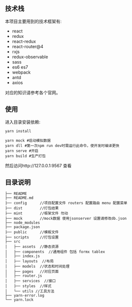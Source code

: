 ## 技术栈

本项目主要用到的技术框架有:

- react
- redux
- react-redux
- react-router@4
- rxjs
- redux-observable
- sass
- es6 es7
- webpack
- antd
- axios

对应的知识请参考各个官网。

## 使用

进入目录安装依赖:

```shell
yarn install
```

```shell
yarn mock #启动模拟数据
yarn dll #第一次npm run dev时需运行此命令，使开发时编译更快
yarn serve #开启
yarn build #生产打包
```

然后访问http://127.0.0.1:9567 查看

## 目录说明

```
├── README
├── README.md
├── config      //项目配置文件 routers 配置路由 menu 配置菜单
├── dist        //打包结果
├── mint        //框架文件 勿动
├── mock        //mock数据 使用jsonserver 设置请修改db.json
├── node_modules
├── package.json
├── public      //模板文件
├── scripts     //打包设置
├── src
│   ├── assets  //静态资源
│   ├── components  //通用组件 包括 formx tablex
│   ├── index.js
│   ├── layouts  //布局
│   ├── models  //状态和时间处理
│   ├── pages   //对应页面
│   ├── router.js
│   ├── services  //接口
│   ├── styles  //样式
│   └── utils //工具方法
├── yarn-error.log
└── yarn.lock
```
